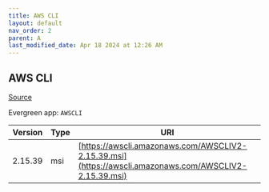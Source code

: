 ```yaml
---
title: AWS CLI
layout: default
nav_order: 2
parent: A
last_modified_date: Apr 18 2024 at 12:26 AM
---
```


## AWS CLI

[Source](https://github.com/aws/aws-cli/)

Evergreen app: `AWSCLI`

| Version | Type | URI                                                                                                    |
| ------- | ---- | ------------------------------------------------------------------------------------------------------ |
| 2.15.39 | msi  | [https://awscli.amazonaws.com/AWSCLIV2-2.15.39.msi](https://awscli.amazonaws.com/AWSCLIV2-2.15.39.msi) |
